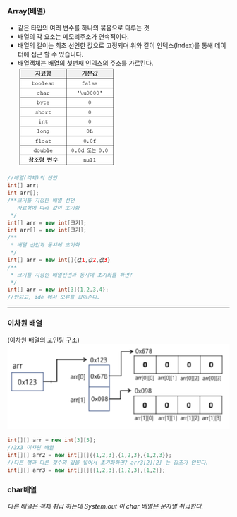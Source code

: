 ### Array(배열)
* 같은 타입의 여러 변수를 하나의 묶음으로 다루는 것<br>
* 배열의 각 요소는 메모리주소가 연속적이다.<br>
* 배열의 길이는 최초 선언한 값으로 고정되며 위와 같이 인덱스(Index)를 통해 데이터에 접근 할 수 있습니다.
* 배열객체는 배열의 첫번째 인덱스의 주소를 가르킨다.
![img.png](img.png)
```java
//배열(객체)의 선언
int[] arr;
int arr[];
/**크기를 지정한 배열 선언
   자료형에 따라 값이 초기화
 */
int[] arr = new int[크기];
int arr[] = new int[크기];
/**
 * 배열 선언과 동시에 초기화
 */
int[] arr = new int[]{값1,값2,값3}
/**
 * 크기를 지정한 배열선언과 동시에 초기화를 하면?
 */
int[] arr = new int[3]{1,2,3,4}; 
//안되고, ide 에서 오류를 잡아준다. 
```
---
### 이차원 배열
(이차원 배열의 포인팅 구조)
![img_2.png](img_2.png)
```java
int[][] arr = new int[3][5];
//3X3 이차원 배열
int[][] arr2 = new int[][]{{1,2,3},{1,2,3},{1,2,3}}; 
//다른 행과 다른 갯수의 값을 넣어서 초기화하면? arr3[2][2] 는 참조가 안된다.
int[][] arr3 = new int[][]{{1,2,3},{1,2,3},{1,2}};
```
### char배열 
_다른 배열은 객체 취급 하는데 System.out 이 char 배열은 문자열 취급한다._





